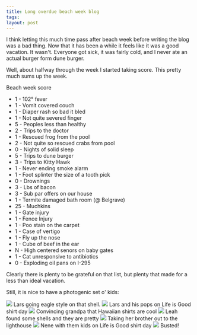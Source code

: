 ```yaml
---
title: Long overdue beach week blog
tags: 
layout: post
---
```


I think letting this much time pass after beach week before writing the blog was a bad thing. Now that it has been a while it feels like it was a good vacation. It wasn't. Everyone got sick, it was fairly cold, and I never ate an actual burger form dune burger.

Well, about halfway through the week I started taking score. This pretty much sums up the week.

Beach week score

 * 1 - 102° fever
 * 1 - Vomit covered couch
 * 1 - Diaper rash so bad it bled
 * 1 - Not quite severed finger
 * 5 - Peoples less than healthy
 * 2 - Trips to the doctor
 * 1 - Rescued frog from the pool
 * 2 - Not quite so rescued crabs from pool
 * 0 - Nights of solid sleep
 * 5 - Trips to dune burger
 * 3 - Trips to Kitty Hawk
 * 1 - Never ending smoke alarm
 * 1 - Foot splinter the size of a tooth pick
 * 0 - Drownings
 * 3 - Lbs of bacon
 * 3 - Sub par offers on our house
 * 1 - Termite damaged bath room (@ Belgrave)
 * 25 - Muchkins
 * 1 - Gate injury
 * 1 - Fence Injury
 * 1 - Poo stain on the carpet
 * 1 - Case of vertigo
 * 1 - Fly up the nose
 * 1 - Cube of beef in the ear
 * N - High centered senors on baby gates
 * 1 - Cat unresponsive to antibiotics
 * 0 - Exploding oil pans on I-295

Clearly there is plenty to be grateful on that list, but plenty that made for a less than ideal vacation.

Still, it is nice to have a photogenic set o' kids:

<img src="http://photos.fuzzymonk.com/cache/beach_week_2009/IMG_1709.JPG_595.jpg" class="photo" />
Lars going eagle style on that shell.


<img src="http://photos.fuzzymonk.com/cache/beach_week_2009/IMG_1867.JPG_595.jpg" class="photo" />
Lars and his pops on Life is Good shirt day

<img src="http://photos.fuzzymonk.com/cache/beach_week_2009/IMG_1752.jpg_595.jpg" class="photo" />
Convincing grandpa that Hawaiian shirts are cool

<img src="http://photos.fuzzymonk.com/cache/beach_week_2009/IMG_1938.JPG_595.jpg" class="photo" />
Leah found some shells and they are pretty

<img src="http://photos.fuzzymonk.com/cache/beach_week_2009/IMG_1948.jpg_595.jpg" class="photo" />
Taking her brother out to the lighthouse

<img src="http://photos.fuzzymonk.com/cache/beach_week_2009/IMG_1851.JPG_595.jpg" class="photo" />
Nene with them kids on Life is Good shirt day

<img src="http://photos.fuzzymonk.com/cache/beach_week_2009/IMG_2070.JPG_595.jpg" class="photo" />
Busted!
